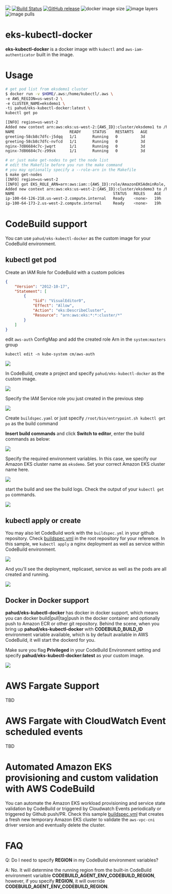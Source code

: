 ![](https://codebuild.us-west-2.amazonaws.com/badges?uuid=eyJlbmNyeXB0ZWREYXRhIjoiVW85THhEZXRnd3FxUmM5QnRaS1cyYjNFUktvVkFJSkVONlpEZGV2WHg5ZzRiNjdqRUIrVFBmWWdacXdZYll3TzU5N3NxR1h3MDRPZ0YwajhUT3gzbnI0PSIsIml2UGFyYW1ldGVyU3BlYyI6ImpqN0w4MTc1TmozVmI4c24iLCJtYXRlcmlhbFNldFNlcmlhbCI6MX0%3D&branch=master)
[![Build Status](https://travis-ci.org/pahud/eks-kubectl-docker.svg?branch=master)](https://travis-ci.org/pahud/eks-kubectl-docker)
[![GitHub release](https://img.shields.io/github/release/pahud/eks-kubectl-docker.svg?style=plastic)](https://github.com/pahud/eks-kubectl-docker/releases)
![docker image size](https://shields.beevelop.com/docker/image/image-size/pahud/eks-kubectl-docker/latest.svg?style=plastic)
![image layers](https://shields.beevelop.com/docker/image/layers/pahud/eks-kubectl-docker/latest.svg?style=plastic)
![image pulls](https://shields.beevelop.com/docker/pulls/pahud/eks-kubectl-docker.svg?style=plastic)


# eks-kubectl-docker
**eks-kubectl-docker** is a docker image with `kubectl` and `aws-iam-authenticator` built in the image.

# Usage

```bash
# get pod list from eksdemo1 cluster
$ docker run -v $HOME/.aws:/home/kubectl/.aws \
-e AWS_REGION=us-west-2 \
-e CLUSTER_NAME=eksdemo1 \
-ti pahud/eks-kubectl-docker:latest \
kubectl get po 

[INFO] region=us-west-2
Added new context arn:aws:eks:us-west-2:{AWS_ID}:cluster/eksdemo1 to /home/kubectl/.kube/kubeconfig
NAME                        READY     STATUS    RESTARTS   AGE
greeting-58cb8c7dfc-j5dqq   1/1       Running   0          3d
greeting-58cb8c7dfc-nvfcd   1/1       Running   0          3d
nginx-7d86684c7c-jwqrt      1/1       Running   0          3d
nginx-7d86684c7c-z99sk      1/1       Running   0          3d

# or just make get-nodes to get the node list
# edit the Makefile before you run the make command
# you may optionally specify a --role-arn in the Makefile
$ make get-nodes
[INFO] region=us-west-2
[INFO] got EKS_ROLE_ARN=arn:aws:iam::{AWS_ID}:role/AmazonEKSAdminRole, updating kubeconfig with this role
Added new context arn:aws:eks:us-west-2:{AWS_ID}:cluster/eksdemo3 to /home/kubectl/.kube/kubeconfig
NAME                                           STATUS   ROLES    AGE   VERSION
ip-100-64-126-218.us-west-2.compute.internal   Ready    <none>   19h   v1.12.7
ip-100-64-173-2.us-west-2.compute.internal     Ready    <none>   19h   v1.12.7
```



# CodeBuild support

You can use `pahud/eks-kubectl-docker` as the custom image for your CodeBuild environment.



## kubectl get pod

Create an IAM Role for CodeBuild with a custom policies

```json
{
    "Version": "2012-10-17",
    "Statement": [
        {
            "Sid": "VisualEditor0",
            "Effect": "Allow",
            "Action": "eks:DescribeCluster",
            "Resource": "arn:aws:eks:*:*:cluster/*"
        }
    ]
}
```



edit `aws-auth` ConfigMap and add the created role Arn in the `system:masters` group

```
kubectl edit -n kube-system cm/aws-auth
```

![](images/01.png)



In CodeBuild, create a project and specify `pahud/eks-kubectl-docker` as the custom image.

![](images/02.png)

Specify the IAM Service role you just created in the previous step

![](images/03.png)



Create `buildspec.yaml` or just specify `/root/bin/entrypoint.sh kubectl get po` as the build command



**Insert build commands** and click **Switch to editor**, enter the build commands as below:

![](images/04.png)



Specify the required environment variables. In this case, we specify our Amazon EKS cluster name as `eksdemo`. Set your correct Amazon EKS cluster name here.

![](images/05.png)



start the build and see the build logs. Check the output of your `kubectl get po` commands.

![](images/06.png)



## kubectl apply or create

You may also let CodeBuild work with the `buildspec.yml` in your github repository. Check [buildspec.yml](./buildspec.yml) in the root repository for your reference. In this sample, we `kubectl apply` a nginx deployment as well as service within CodeBuild environment.

![](images/08.png)

And you'll see the deployment, replicaset, service as well as the pods are all created and running.

![](images/09.png)

## Docker in Docker support

**pahud/eks-kubectl-docker** has docker in docker support, which means you can docker build|pull|tag|push in the docker container and optionally push to Amazon ECR or other git repository. Behind the scene, when you bring up **pahud/eks-kubectl-docker** with **CODEBUILD_BUILD_ID** environment variable available, which is by default available in AWS CodeBuild, it will start the dockerd for you.



Make sure you flag **Privileged** in your CodeBuild Environment setting and specify **pahud/eks-kubectl-docker:latest** as your custom image.

![](images/07.png)

# AWS Fargate Support
TBD

# AWS Fargate with CloudWatch Event scheduled events
TBD

# Automated Amazon EKS provisioning and custom validation with AWS CodeBuild
You can automate the Amazon EKS workload provisioning and service state validation by CodeBuild or triggered by Cloudwatch Events periodically or triggered by Github push/PR. Check this sample [buildspec.yml](https://github.com/pahud/eks-kubectl-docker/blob/master/samples/codebuild/service-validation/buildspec.yml) that creates a fresh new temporary Amazon EKS cluster to validate the `aws-vpc-cni` driver version and eventually delete the cluster.

# FAQ

Q: Do I need to specify **REGION**  in my CodeBuild environment variables?

A: No. It will determine the running region from the built-in CodeBuild environment varialble **CODEBUILD_AGENT_ENV_CODEBUILD_REGION**, however, if you specify **REGION**, it will override **CODEBUILD_AGENT_ENV_CODEBUILD_REGION**.

